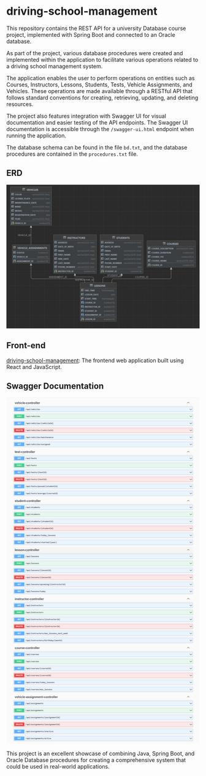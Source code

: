 # driving-school-management

This repository contains the REST API for a university Database course project, implemented with Spring Boot and connected to an Oracle database.

As part of the project, various database procedures were created and implemented within the application to facilitate various operations related to a driving school management system.

The application enables the user to perform operations on entities such as Courses, Instructors, Lessons, Students, Tests, Vehicle Assignments, and Vehicles. These operations are made available through a RESTful API that follows standard conventions for creating, retrieving, updating, and deleting resources.

The project also features integration with Swagger UI for visual documentation and easier testing of the API endpoints. The Swagger UI documentation is accessible through the `/swagger-ui.html` endpoint when running the application.

The database schema can be found in the file `bd.txt`, and the database procedures are contained in the `procedures.txt` file. 

## ERD

![ERD](/images/erdDrivingSchool.jpg)

## Front-end

[driving-school-management](https://github.com/cyboranf/meetex-socialmedia-webapp): The frontend web application built using React and JavaScript.

## Swagger Documentation

![Swagger Documentation](/images/swaggerDocumentation.png) 

This project is an excellent showcase of combining Java, Spring Boot, and Oracle Database procedures for creating a comprehensive system that could be used in real-world applications.
